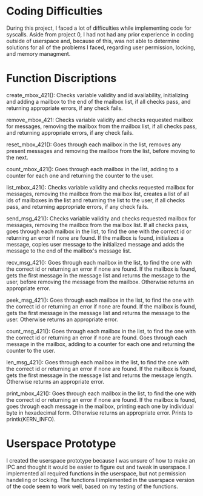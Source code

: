 # Coding Difficulties
During this project, I faced a lot of difficulties while implementing code for syscalls. Aside from project 0, I had not had any prior experience in coding outside of userspace and, because of this, was not able to determine solutions for all of the problems I faced, regarding user permission, locking, and memory managment. 

# Function Discriptions
create_mbox_421():
Checks variable validity and id availability, initializing and adding a mailbox to the end of the mailbox list, if all checks pass, and returning appropriate errors, if any check fails.

remove_mbox_421:
Checks variable validity and checks requested mailbox for messages, removing the mailbox from the mailbox list, if all checks pass, and returning appropriate errors, if any check fails.

reset_mbox_421():
Goes through each mailbox in the list, removes any present messages and removing the mailbox from the list, before moving to the next.

count_mbox_421():
Goes through each mailbox in the list, adding to a counter for each one and returning the counter to the user.

list_mbox_421():
Checks variable validity and checks requested mailbox for messages, removing the mailbox from the mailbox list, creates a list of all ids of mailboxes in the list and returning the list to the user, if all checks pass, and returning appropriate errors, if any check fails.

send_msg_421():
Checks variable validity and checks requested mailbox for messages, removing the mailbox from the mailbox list. If all checks pass, goes through each mailbox in the list, to find the one with the correct id or returning an error if none are found. If the mailbox is found, initializes a message, copies user message to the initialized message and adds the message to the end of the mailbox's message list.

recv_msg_421():
Goes through each mailbox in the list, to find the one with the correct id or returning an error if none are found. If the mailbox is found, gets the first message in the message list and returns the message to the user, before removing the message from the mailbox. Otherwise returns an appropriate error.

peek_msg_421():
Goes through each mailbox in the list, to find the one with the correct id or returning an error if none are found. If the mailbox is found, gets the first message in the message list and returns the message to the user. Otherwise returns an appropriate error.

count_msg_421():
Goes through each mailbox in the list, to find the one with the correct id or returning an error if none are found. Goes through each message in the mailbox, adding to a counter for each one and returning the counter to the user.

len_msg_421():
Goes through each mailbox in the list, to find the one with the correct id or returning an error if none are found. If the mailbox is found, gets the first message in the message list and returns the message length. Otherwise returns an appropriate error.

print_mbox_421():
Goes through each mailbox in the list, to find the one with the correct id or returning an error if none are found. If the mailbox is found, goes through each message in the mailbox, printing each one by individual byte in hexadecimal form. Otherwise returns an appropriate error. Prints to printk(KERN_INFO).

# Userspace Prototype
I created the userspace prototype because I was unsure of how to make an IPC and thought it would be easier to figure out and tweak in userspace. I implemented all required functions in the userspace, but not permission handeling or locking. The functions I implemented in the userspace version of the code seem to work well, based on my testing of the functions.
